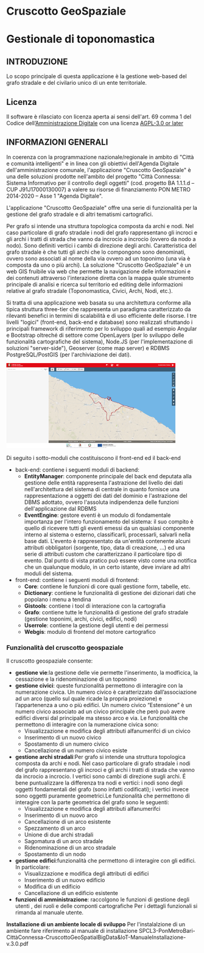 # Cruscotto GeoSpaziale
# Gestionale di toponomastica

## INTRODUZIONE
Lo scopo principale di questa applicazione è la gestione web-based del grafo stradale e del civilario unico di un ente territoriale.

## Licenza
Il software è rilasciato con licenza aperta ai sensi dell'art. 69 comma 1 del Codice dell’[Amministrazione Digitale](https://www.agid.gov.it/it/design-servizi/riuso-open-source/linee-guida-acquisizione-riuso-software-pa) con una licenza [AGPL-3.0 or later](https://spdx.org/licenses/AGPL-3.0-or-later.html)

## INFORMAZIONI GENERALI
In coerenza con la programmazione nazionale/regionale in ambito di "Città e comunità intelligenti" e in linea con gli obiettivi dell'Agenda Digitale dell'amministrazione comunale, l'applicazione "Cruscotto GeoSpaziale" è una delle soluzioni prodotte nell'ambito del progetto "Città Connessa: Sistema Informativo per il controllo degli oggetti" (cod. progetto BA 1.1.1.d – CUP J91J17000130007) a valere su risorse di finanziamento PON METRO 2014-2020 – Asse 1 "Agenda Digitale".

L'applicazione "Cruscotto GeoSpaziale" offre una serie di funzionalità per la gestione del grafo stradale e di altri tematismi cartografici.

Per grafo si intende una struttura topologica composta da archi e nodi. Nel caso particolare di grafo stradale i nodi del grafo rappresentano gli incroci e gli archi i tratti di strada che vanno da incrocio a incrocio (ovvero da nodo a nodo). Sono definiti vertici i cambi di direzione degli archi. Caratteristica del grafo stradale è che tutti gli archi che lo compongono sono denominati, ovvero sono associati al nome della via ovvero ad un toponimo (una via è composta da uno o più archi). La soluzione "Cruscotto GeoSpaziale" è un web GIS fruibile via web che permette la navigazione delle informazioni e dei contenuti attraverso l'interazione diretta con la mappa quale strumento principale di analisi e ricerca sul territorio ed editing delle informazioni relative al grafo stradale (Toponomastica, Civici, Archi, Nodi, etc.).

Si tratta di una applicazione web basata su una architettura conforme alla tipica struttura three-tier che rappresenta un paradigma caratterizzato da rilevanti benefici in termini di scalabilità e di uso efficiente delle risorse. I tre livelli "logici" (front-end, back-end e database) sono realizzati sfruttando i principali framework di riferimento per lo sviluppo quali ad esempio Angular e Bootstrap oltreché di settore come OpenLayers (per lo sviluppo delle funzionalità cartografiche del sistema), Node.JS (per l'implementazione di soluzioni "server-side"), Geoserver (come map server) e RDBMS PostgreSQL/PostGIS (per l'archiviazione dei dati). 

![alt-text](https://github.com/comunedibari/cruscotto_geospaziale/blob/main/Documentazione%20tecnica/immagini/Immagine1.png)

Di seguito i sotto-moduli che costituiscono il front-end ed il back-end
- back-end: contiene i seguenti moduli di backend:
    - **EntityManager**: componente principale del back end deputata alla gestione delle entità  rappresenta l'astrazione del livello dei dati nell'architettura del sistema di centrale in quanto fornisce una rappresentazione a oggetti dei dati del dominio e l'astrazione del DBMS adottato, ovvero l'assoluta indipendenza delle funzioni dell'applicazione dal RDBMS
    - **EventEngine**:  gestore eventi è un modulo di fondamentale importanza per l'intero funzionamento del sistema: il suo compito è quello di ricevere tutti gli eventi emessi da un qualsiasi componente interno al sistema o esterno, classificarli, processarli, salvarli nella base dati. L'evento è rappresentato da un'entità contenente alcuni attributi obbligatori (sorgente, tipo, data di creazione, ...) ed una serie di attributi custom che caratterizzano il particolare tipo di evento. Dal punto di vista pratico può essere visto come una notifica che un qualunque modulo, in un certo istante, deve inviare ad altri moduli del sistema.
- front-end: contiene i seguenti moduli di frontend:
	- **Core**: contiene le funzioni di core quali gestione form, tabelle, etc.
    - **Dictionary**: contiene le funzionalità di gestione dei dizionari dati che popolano i menu a tendina
    - **Gistools**: contiene i tool di interazione con la cartografia
    - **Grafo**: contiene tutte le funzionalità di gestione del grafo stradale (gestione toponimi, archi, civici, edifici, nodi)
    - **Userrole**: contiene la gestione degli utenti e dei permessi
    - **Webgis**: modulo di frontend del motore cartografico


### Funzionalità del cruscotto geospaziale
Il cruscotto geospaziale consente:
- **gestione vie**:la gestione delle vie permette l'inserimento, la modficica, la cessazione e la ridenominazione di un toponimo
- **gestione civici**: queste funzionalità  permettono di interagire con la numerazione civica. Un numero civico è caratterizzato dall’associazione ad un arco (quello sul quale ricade la propria proiezione) e l’appartenenza a uno o più edifici. Un numero civico “Estensione” è un numero civico associato ad un civico principale che però può avere edifici diversi dal principale ma stesso arco e via. Le funzionalità che permettono di interagire con la numerazione civica sono:
	- Visualizzazione e modifica degli attributi alfanumerifci di un civico
	- Inserimento di un nuovo civico
	- Spostamento di un numero civico
	- Cancellazione di un numero civico esiste
- **gestione archi stradali**:Per grafo si intende una struttura topologica composta da archi e nodi. Nel caso particolare di grafo stradale i nodi del grafo rappresentano gli incroci e gli archi i tratti di strada che vanno da incrocio a incrocio. I vertici sono cambi di direzione sugli archi. É bene puntualizzare la differenza tra nodi e vertici: i nodi sono degli oggetti fondamentali del grafo (sono infatti codificati); i vertici invece sono oggetti puramente geometrici.Le funzionalità che permettono di interagire con la parte geometrica del grafo sono le seguenti:
	- Visualizzazione e modifica degli attributi alfanumerifci
	- Inserimento di un nuovo arco
	- Cancellazione di un arco esistente
	- Spezzamento di un arco
	- Unione di due archi stradali
	- Sagomatura di un arco stradale
	- Ridenominazione di un arco stradale
	- Spostamento di un nodo
- **gestione edifici**:funzionalità che permettono di interagire con gli edifici. In particolare:
	- Visualizzazione e modifica degli attributi di edifici
	- Inserimento di un nuovo edificio
	- Modifica di un edificio
	- Cancellazione di un edificio esistente
- **funzioni di amministrazione**: raccolgono le funzioni di gestione degli utenti , dei ruoli e delle componti cartografiche
Per i dettagli funzionali si rimanda al manuale utente.

**Installazione di un ambiente locale di sviluppo**
Per l'instalalzione di un ambiente fare riferimento al manuale di installazione SPCL3-PonMetroBari-CittàConnessa-CruscottoGeoSpatialBigData&IoT-ManualeInstallazione-v.3.0.pdf
